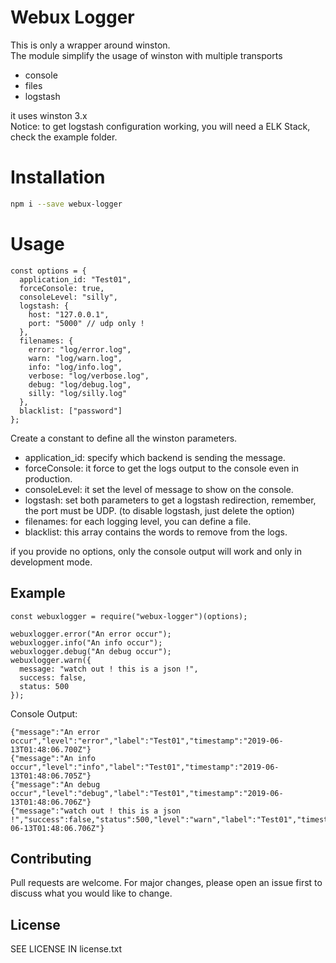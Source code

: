# Webux Logger

This is only a wrapper around winston.  
The module simplify the usage of winston with multiple transports  

- console  
- files  
- logstash  

it uses winston 3.x   
Notice: to get logstash configuration working, you will need a ELK Stack, check the example folder.  

# Installation

```bash
npm i --save webux-logger
```

# Usage

```
const options = {
  application_id: "Test01",
  forceConsole: true,
  consoleLevel: "silly",
  logstash: {
    host: "127.0.0.1",
    port: "5000" // udp only !
  },
  filenames: {
    error: "log/error.log",
    warn: "log/warn.log",
    info: "log/info.log",
    verbose: "log/verbose.log",
    debug: "log/debug.log",
    silly: "log/silly.log"
  },
  blacklist: ["password"]
};
```

Create a constant to define all the winston parameters.  

- application_id: specify which backend is sending the message.  
- forceConsole: it force to get the logs output to the console even in production.  
- consoleLevel: it set the level of message to show on the console.  
- logstash: set both parameters to get a logstash redirection, remember, the port must be UDP. (to disable logstash, just delete the option)  
- filenames: for each logging level, you can define a file.  
- blacklist: this array contains the words to remove from the logs.  

if you provide no options, only the console output will work and only in development mode.  

## Example

```
const webuxlogger = require("webux-logger")(options);

webuxlogger.error("An error occur");
webuxlogger.info("An info occur");
webuxlogger.debug("An debug occur");
webuxlogger.warn({
  message: "watch out ! this is a json !",
  success: false,
  status: 500
});

```

Console Output:  

```
{"message":"An error occur","level":"error","label":"Test01","timestamp":"2019-06-13T01:48:06.700Z"}
{"message":"An info occur","level":"info","label":"Test01","timestamp":"2019-06-13T01:48:06.705Z"}
{"message":"An debug occur","level":"debug","label":"Test01","timestamp":"2019-06-13T01:48:06.706Z"}
{"message":"watch out ! this is a json !","success":false,"status":500,"level":"warn","label":"Test01","timestamp":"2019-06-13T01:48:06.706Z"}
```

## Contributing

Pull requests are welcome. For major changes, please open an issue first to discuss what you would like to change.

## License

SEE LICENSE IN license.txt
